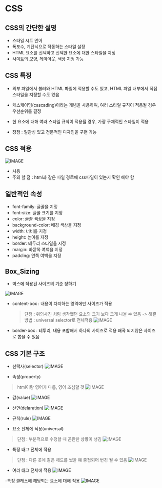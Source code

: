# CSS

## CSS의 간단한 설명
- 스타일 시트 언어
- 폭포수, 계단식으로 작동하는 스타일 설정
- HTML 요소를 선택하고 선택한 요소에 대한 스타일을 지정
- 사이트의 모양, 레이아웃, 색상 지정 가능

## CSS 특징
- 외부 파일에서 불러와 HTML 파일에 적용할 수도 있고, HTML 파일 내부에서 직접 스타일을 지정할 수도 있음
- 캐스캐이딩(cascading)이라는 개념을 사용하여, 여러 스타일 규칙이 적용될 경우 우선순위를 결정
- 한 요소에 대해 여러 스타일 규칙이 적용될 경우, 가장 구체적인 스타일이 적용

- 장점 : 일관성 있고 전문적인 디자인을 구현 가능

## CSS 적용 
![IMAGE](./Picture/css.png)
- <link> 사용
- 주의 할 점 : html과 같은 파일 경로에 css파일이 있는지 확인 해야 함

## 일반적인 속성

- font-family: 글꼴을 지정
- font-size: 글꼴 크기를 지정
- color: 글꼴 색상을 지정
- background-color: 배경 색상을 지정
- width: 너비를 지정
- height: 높이를 지정
- border: 테두리 스타일을 지정
- margin: 바깥쪽 여백을 지정
- padding: 안쪽 여백을 지정

## Box_Sizing
- 박스에 적용된 사이즈의 기준 정하기

![IMAGE](./Picture/box-sizing.png)
- content-box : 내용이 차지하는 영역에만 사이즈가 적용
    > 단점 : 위의사진 처럼 생각했던 요소의 크기 보다 크게 나올 수 있음
        -> 해결 방법 : universal selector로 전체적용
        ![IMAGE](./box-content.png)
        
- border-box : 테투리, 내용 포함해서 하나의 사이즈로 적용
               왜곡 되지않은 사이즈로 뽑을 수 있음


## CSS 기본 구조
- 선택자(selector)
![IMAGE](./Picture/selector.png)

- 속성(property) 
 > html이랑 영어가 다름, 영어 조심할 것
![IMAGE](./Picture/Picture/property.png)

- 값(value)
![IMAGE](./Picture/value.png)

- 선언(delaration)
![IMAGE](./Picture/delaration.png)

- 규칙(rule)
![IMAGE](./Picture/rule.png)

- 요소 전체에 적용(universal)
 > 단점 : 부분적으로 수정할 때 곤란한 상황이 생김
![IMAGE](./Picture/universal.png)

- 특정 태그 전체에 적용
> 단점 : 다른 곳에 같은 헤드를 썼을 떄 중첩되어 변경 될 수 있음
![IMAGE](./Picture/special.png)

- 여러 태그 전체에 적용
![IMAGE](./Picture/multi.png)

-특정 클래스에 해당되는 요소에 대해 적용
![IMAGE](./Picture/special-class.png)

